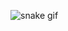 ![snake gif](https://github.com/ThiBinhChanh/ThiBinhChanh/blob/output/github-contribution-grid-snake.svg)

